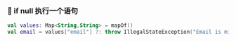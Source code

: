 ### 🚫 if null 执行一个语句

```kotlin
val values: Map<String,String> = mapOf()
val email = values["email"] ?: throw IllegalStateException("Email is missing!")
```